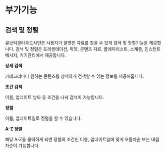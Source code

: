 # 부가기능

## 검색 및 정렬

큐브릭클라우드사인은 사용자가 알맞은 자료를 찾을 수 있게 검색 및 정렬기능을 제공합니다. 검색 및 정렬은 프레젠테이션, 위젯, 콘텐츠 자료, 플레이리스트, 스케줄, 인스턴트 메시지, 기기관리에서 제공합니다.

**상세 검색**

카테고리마다 원하는 콘텐츠를 상세하게 검색할 수 있는 정보를 제공해줍니다.

**조건 검색**

이름, 업데이트 날짜 등 조건을 나눠 검색이 가능합니다.

**정렬**

이름, 업데이트일로 정렬을 할 수 있습니다.

**A-Z 정렬**

해당 A-Z를 클릭하게 되면 정렬의 조건인 이름, 업데이트일에 맞게 오름차순 또는 내림차순이 가능합니다.

